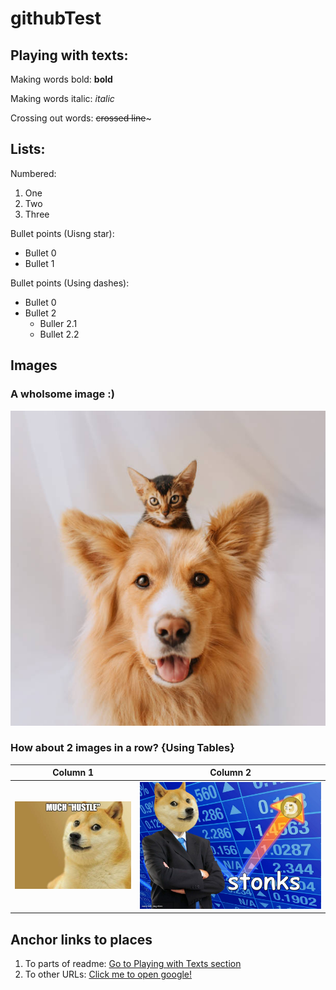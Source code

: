# githubTest

## Playing with texts:

Making words bold:
**bold**

Making words italic:
*italic*

Crossing out words:
~~crossed line~~~

## Lists:

Numbered:
1. One
2. Two
3. Three

Bullet points (Uisng star):
* Bullet 0
* Bullet 1

Bullet points (Using dashes):
- Bullet 0
- Bullet 2
  - Buller 2.1
  - Bullet 2.2

## Images

### A wholsome image :)
![Doggo and Catto](https://github.com/yashkurkure/githubTest/blob/main/images/image0.jpg?raw=true)

### How about 2 images in a row? {Using Tables}

| Column 1 | Column 2|
| --- | --- | 
| ![Shiba Inu](https://github.com/yashkurkure/githubTest/blob/main/images/image1.jpg?raw=true) | ![Shiba Inu Stonks](https://github.com/yashkurkure/githubTest/blob/main/images/image2.jpg?raw=true) |

## Anchor links to places

1. To parts of readme: [Go to Playing with Texts section](githubTest#playing-with-texts)
2. To other URLs: [Click me to open google!](https://www.google.com/)

